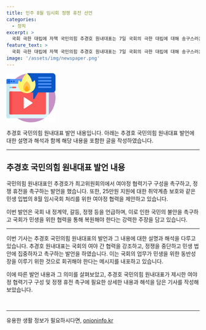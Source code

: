 ```yaml
---
title: 민주 8월 임시회 정쟁 휴전 선언
categories:
  - 정치
excerpt: >
  국회 극한 대립에 자책 국민의힘 추경호 원내대표는 7일 국회의 극한 대립에 대해 송구스러운 마음을 표하며 여야의 협력을 강조했다. 또한, 민생 입법을 위해 여야정 협력기구 설치를 제안하며 더불어민주당의 적극적인 참여를 기대했다. 또한, 25만원 지원금에 대한 논의와 민생 법안 처리를 강조하며 국회가 더 나은 방향으로 나아가야 한다고 강조했다.
feature_text: >
  국회 극한 대립에 자책 국민의힘 추경호 원내대표는 7일 국회의 극한 대립에 대해 송구스러운 마음을 표하며 여야의 협력을 강조했다. 또한, 민생 입법을 위해 여야정 협력기구 설치를 제안하며 더불어민주당의 적극적인 참여를 기대했다. 또한, 25만원 지원금에 대한 논의와 민생 법안 처리를 강조하며 국회가 더 나은 방향으로 나아가야 한다고 강조했다.
image: '/assets/img/newspaper.png'
---
```


<p><img src="/assets/img/news.png" alt="rentncar 속보" /></p>

<p>추경호 국민의힘 원내대표 발언 내용입니다. 아래는 추경호 국민의힘 원내대표 발언에 대한 설명과 해석과 함께 해당 내용을 포함한 글을 작성하였습니다.</p>

<hr />

<h2 data-ke-size="size26">추경호 국민의힘 원내대표 발언 내용</h2>

<p>국민의힘 원내대표인 추경호가 최고위원회의에서 여야정 협력기구 구성을 촉구하고, 정쟁 휴전을 촉구하는 발언을 했습니다. 또한, 25만원 지원에 대한 취약계층 보호와 같은 민생 입법의 8월 임시국회 처리를 위한 여야정 협력을 제안하고 있습니다.</p>

<p>이번 발언은 국회 내 정계약, 갈등, 정쟁 등을 언급하며, 이로 인한 국민의 불안을 촉구하고 국회가 민생을 위한 협력을 통해 복원해야 한다는 강력한 주장을 담고 있습니다.</p>

<hr />

<p>이번 기사는 추경호 국민의힘 원내대표의 발언과 그 내용에 대한 설명과 해석을 다루고 있습니다. 추경호 원내대표는 국회의 여야 간 협력을 강조하고, 정쟁을 중단하고 민생 법안에 집중하자고 촉구하는 발언을 하였습니다. 이는 국회의 업무가 민생을 위한 동반성장을 이루기 위한 것으로 회귀해야 한다는 메시지를 내포하고 있습니다.</p>

<p>이에 따른 발언 내용과 그 의미를 살펴보았고, 추경호 국민의힘 원내대표가 제시한 여야정 협력기구 구성 및 정쟁 휴전 촉구에 필요한 상세한 내용과 해석을 담은 기사를 작성해 보았습니다.</p>

<p data-ke-size="size16">&nbsp;</p>

<hr />
유용한 생활 정보가 필요하시다면, <a href="https://onioninfo.kr" rel="dofollow">onioninfo.kr</a>


